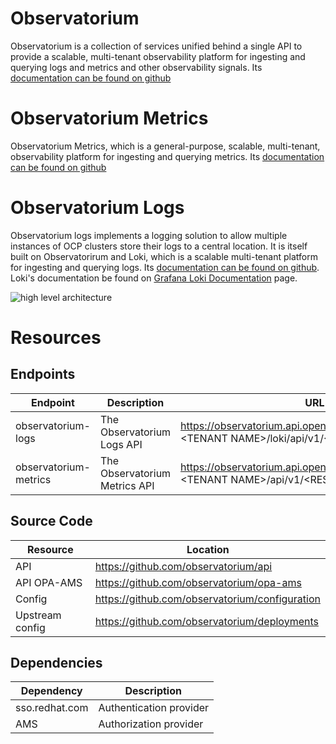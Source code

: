 # Observatorium

Observatorium is a collection of services unified behind a single API to provide a scalable, multi-tenant observability platform for ingesting and querying logs and metrics and other observability signals. Its [documentation can be found on github](https://github.com/observatorium/docs)

# Observatorium Metrics

Observatorium Metrics, which is a general-purpose, scalable, multi-tenant, observability platform for ingesting and querying metrics. Its [documentation can be found on github](https://github.com/observatorium/docs/blob/master/design/metrics.md)

# Observatorium Logs

Observatorium logs implements a logging solution to allow multiple instances of OCP clusters store their logs to a central location. It is itself built on Observatorirum and Loki, which is a scalable multi-tenant platform for ingesting and querying logs. Its [documentation can be found on github](https://github.com/observatorium/docs/blob/master/design/logs.md). Loki's documentation be found on [Grafana Loki Documentation](https://grafana.com/docs/loki/latest/configuration/) page.

![high level architecture](observatorium-logs.png)

# Resources

## Endpoints

| Endpoint | Description | URL |
|---|---|---|
| observatorium-logs | The Observatorium Logs API | https://observatorium.api.openshift.com/api/logs/v1/\<TENANT NAME\>/loki/api/v1/\<RESOURCE\> |
| observatorium-metrics | The Observatorium Metrics API | https://observatorium.api.openshift.com/api/metrics/v1/\<TENANT NAME\>/api/v1/\<RESOURCE\> |

## Source Code

| Resource | Location |
|---|---|
| API | https://github.com/observatorium/api |
| API OPA-AMS | https://github.com/observatorium/opa-ams |
| Config | https://github.com/observatorium/configuration |
| Upstream config | https://github.com/observatorium/deployments |


## Dependencies
| Dependency | Description |
|---|---|
| sso.redhat.com | Authentication provider |
| AMS | Authorization provider |
